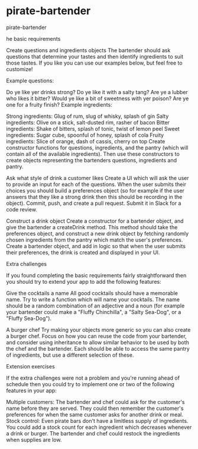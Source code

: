 # pirate-bartender
pirate-bartender

he basic requirements

Create questions and ingredients objects
The bartender should ask questions that determine your tastes and then identify ingredients to suit those tastes. If you like you can use our examples below, but feel free to customize!

Example questions:

Do ye like yer drinks strong?
Do ye like it with a salty tang?
Are ye a lubber who likes it bitter?
Would ye like a bit of sweetness with yer poison?
Are ye one for a fruity finish?
Example ingredients:

Strong ingredients: Glug of rum, slug of whisky, splash of gin
Salty ingredients: Olive on a stick, salt-dusted rim, rasher of bacon
Bitter ingredients: Shake of bitters, splash of tonic, twist of lemon peel
Sweet ingredients: Sugar cube, spoonful of honey, splash of cola
Fruity ingredients: Slice of orange, dash of cassis, cherry on top
Create constructor functions for questions, ingredients, and the pantry (which will contain all of the available ingredients). Then use these constructors to create objects representing the bartenders questions, ingredients and pantry.

Ask what style of drink a customer likes
Create a UI which will ask the user to provide an input for each of the questions. When the user submits their choices you should build a preferences object (so for example if the user answers that they like a strong drink then this should be recording in the object). Commit, push, and create a pull request. Submit it in Slack for a code review.

Construct a drink object
Create a constructor for a bartender object, and give the bartender a createDrink method. This method should take the preferences object, and construct a new drink object by fetching randomly chosen ingredients from the pantry which match the user's preferences. Create a bartender object, and add in logic so that when the user submits their preferences, the drink is created and displayed in your UI.

Extra challenges

If you found completing the basic requirements fairly straightforward then you should try to extend your app to add the following features:

Give the cocktails a name
All good cocktails should have a memorable name. Try to write a function which will name your cocktails. The name should be a random combination of an adjective and a noun (for example your bartender could make a "Fluffy Chinchilla", a "Salty Sea-Dog", or a "Fluffy Sea-Dog").

A burger chef
Try making your objects more generic so you can also create a burger chef. Focus on how you can reuse the code from your bartender, and consider using inheritance to allow similar behavior to be used by both the chef and the bartender. Each should be able to access the same pantry of ingredients, but use a different selection of these.

Extension exercises

If the extra challenges were not a problem and you're running ahead of schedule then you could try to implement one or two of the following features in your app:

Multiple customers: The bartender and chef could ask for the customer's name before they are served. They could then remember the customer's preferences for when the same customer asks for another drink or meal.
Stock control: Even pirate bars don't have a limitless supply of ingredients. You could add a stock count for each ingredient which decreases whenever a drink or burger. The bartender and chef could restock the ingredients when supplies are low.